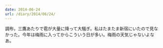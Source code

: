 ```yaml
---
date: 2014-06-24
url: /diary/2014/06/24/
---
```


調布，三鷹あたりで雹が大量に降って大騒ぎ。私はたまたま新宿にいたので見なかった。今年は梅雨に入ってからこういう日が多い。梅雨の天気じゃないよなあ。